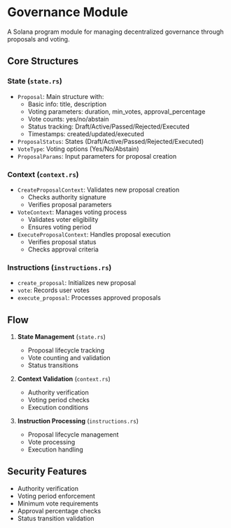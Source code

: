 # Governance Module

A Solana program module for managing decentralized governance through proposals and voting.

## Core Structures

### State (`state.rs`)
- `Proposal`: Main structure with:
  - Basic info: title, description
  - Voting parameters: duration, min_votes, approval_percentage
  - Vote counts: yes/no/abstain
  - Status tracking: Draft/Active/Passed/Rejected/Executed
  - Timestamps: created/updated/executed
- `ProposalStatus`: States (Draft/Active/Passed/Rejected/Executed)
- `VoteType`: Voting options (Yes/No/Abstain)
- `ProposalParams`: Input parameters for proposal creation

### Context (`context.rs`)
- `CreateProposalContext`: Validates new proposal creation
  - Checks authority signature
  - Verifies proposal parameters
- `VoteContext`: Manages voting process
  - Validates voter eligibility
  - Ensures voting period
- `ExecuteProposalContext`: Handles proposal execution
  - Verifies proposal status
  - Checks approval criteria

### Instructions (`instructions.rs`)
- `create_proposal`: Initializes new proposal
- `vote`: Records user votes
- `execute_proposal`: Processes approved proposals

## Flow
1. **State Management** (`state.rs`)
   - Proposal lifecycle tracking
   - Vote counting and validation
   - Status transitions

2. **Context Validation** (`context.rs`)
   - Authority verification
   - Voting period checks
   - Execution conditions

3. **Instruction Processing** (`instructions.rs`)
   - Proposal lifecycle management
   - Vote processing
   - Execution handling

## Security Features
- Authority verification
- Voting period enforcement
- Minimum vote requirements
- Approval percentage checks
- Status transition validation 